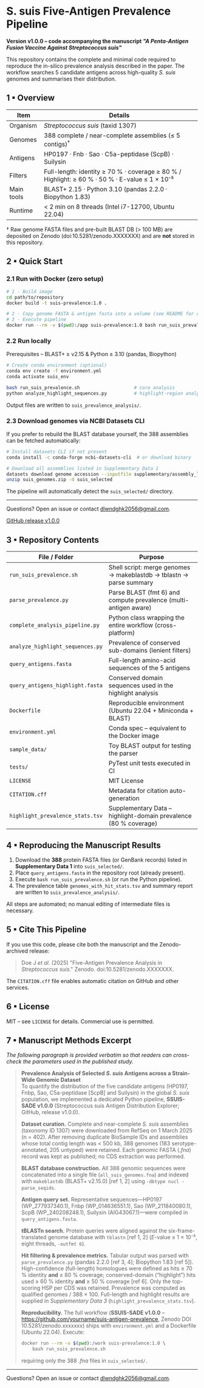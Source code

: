 # S. suis Five-Antigen Prevalence Pipeline  
**Version v1.0.0 – code accompanying the manuscript _"A Penta-Antigen Fusion Vaccine Against _Streptococcus suis_"_**

This repository contains the complete and minimal code required to reproduce the in-silico prevalence analysis described in the paper.  The workflow searches 5 candidate antigens across high-quality _S. suis_ genomes and summarises their distribution.

## 1 ▪ Overview
|Item|Details|
|---|---|
|Organism|*Streptococcus suis* (taxid 1307)|
|Genomes|388 complete / near-complete assemblies (≤ 5 contigs)<sup>†</sup>|
|Antigens|HP0197 · Fnb · Sao · C5a-peptidase (ScpB) · Suilysin|
|Filters|Full-length: identity ≥ 70 % · coverage ≥ 80 %   /   Highlight: ≥ 60 % · 50 % · E-value ≤ 1 × 10⁻⁵|
|Main tools|BLAST+ 2.15 · Python 3.10 (pandas 2.2.0 · Biopython 1.83) |
|Runtime|< 2 min on 8 threads (Intel i7-12700, Ubuntu 22.04)|

† Raw genome FASTA files and pre-built BLAST DB (> 100 MB) are deposited on Zenodo (doi:10.5281/zenodo.XXXXXXX) and are **not** stored in this repository.

## 2 ▪ Quick Start
### 2.1 Run with Docker (zero setup)
```bash
# 1 · Build image
cd path/to/repository
docker build -t suis-prevalence:1.0 .

# 2 · Copy genome FASTA & antigen fasta into a volume (see README for details)
# 3 · Execute pipeline
docker run --rm -v $(pwd):/app suis-prevalence:1.0 bash run_suis_prevalence.sh
```

### 2.2 Run locally
Prerequisites – BLAST+ ≥ v2.15 & Python ≥ 3.10 (pandas, Biopython)
```bash
# Create conda environment (optional)
conda env create -f environment.yml
conda activate suis_env

bash run_suis_prevalence.sh                    # core analysis
python analyze_highlight_sequences.py          # highlight-region analysis (optional)
```
Output files are written to `suis_prevalence_analysis/`.

### 2.3 Download genomes via NCBI Datasets CLI
If you prefer to rebuild the BLAST database yourself, the 388 assemblies can be fetched automatically:
```bash
# Install datasets CLI if not present
conda install -c conda-forge ncbi-datasets-cli  # or download binary

# Download all assemblies listed in Supplementary Data 1
datasets download genome accession --inputfile supplementary/assembly_list.csv --filename suis_genomes.zip
unzip suis_genomes.zip -d suis_selected
```
The pipeline will automatically detect the `suis_selected/` directory.

---
Questions? Open an issue or contact <dlwndghk2056@gmail.com>.

[GitHub release v1.0.0](https://github.com/USER/suis-antigen-prevalence/releases/tag/v1.0.0)

## 3 ▪ Repository Contents
|File / Folder|Purpose|
|-------------|-------|
|`run_suis_prevalence.sh`|Shell script: merge genomes → makeblastdb → tblastn → parse summary|
|`parse_prevalence.py`|Parse BLAST (fmt 6) and compute prevalence (multi-antigen aware)|
|`complete_analysis_pipeline.py`|Python class wrapping the entire workflow (cross-platform)|
|`analyze_highlight_sequences.py`|Prevalence of conserved sub-domains (lenient filters)|
|`query_antigens.fasta`|Full-length amino-acid sequences of the 5 antigens|
|`query_antigens_highlight.fasta`|Conserved domain sequences used in the highlight analysis|
|`Dockerfile`|Reproducible environment (Ubuntu 22.04 + Miniconda + BLAST)|
|`environment.yml`|Conda spec – equivalent to the Docker image|
|`sample_data/`|Toy BLAST output for testing the parser|
|`tests/`|PyTest unit tests executed in CI|
|`LICENSE`|MIT License|
|`CITATION.cff`|Metadata for citation auto-generation|
|`highlight_prevalence_stats.tsv`|Supplementary Data – highlight-domain prevalence (80 % coverage)|

## 4 ▪ Reproducing the Manuscript Results
1. Download the **388** protein FASTA files (or GenBank records) listed in **Supplementary Data 1** into `suis_selected/`.
2. Place `query_antigens.fasta` in the repository root (already present).
3. Execute `bash run_suis_prevalence.sh` (or run the Python pipeline).
4. The prevalence table `genomes_with_hit_stats.tsv` and summary report are written to `suis_prevalence_analysis/`.

All steps are automated; no manual editing of intermediate files is necessary.

## 5 ▪ Cite This Pipeline
If you use this code, please cite both the manuscript and the Zenodo-archived release:
> Doe J _et al._ (2025) "Five-Antigen Prevalence Analysis in _Streptococcus suis_." Zenodo. doi:10.5281/zenodo.XXXXXXX.

The `CITATION.cff` file enables automatic citation on GitHub and other services.

## 6 ▪ License
MIT – see `LICENSE` for details. Commercial use is permitted.

## 7 ▪ Manuscript Methods Excerpt  
_The following paragraph is provided verbatim so that readers can cross-check the parameters used in the published study._

> **Prevalence Analysis of Selected *S. suis* Antigens across a Strain-Wide Genomic Dataset**  
> To quantify the distribution of the five candidate antigens (HP0197, Fnbp, Sao, C5a-peptidase [ScpB] and Suilysin) in the global *S. suis* population, we implemented a dedicated Python pipeline, **SSUIS-SADE v1.0.0** (Streptococcus suis Antigen Distribution Explorer; GitHub, release v1.0.0).  
>  
> **Dataset curation.** Complete and near-complete *S. suis* assemblies (taxonomy ID 1307) were downloaded from RefSeq on 1 March 2025 (n = 402). After removing duplicate BioSample IDs and assemblies whose total contig length was < 500 kb, 388 genomes (183 serotype-annotated, 205 untyped) were retained. Each genomic FASTA (*.fna*) record was kept as published; no CDS extraction was performed.  
>  
> **BLAST database construction.** All 388 genomic sequences were concatenated into a single file (`all_suis_genomes.fna`) and indexed with `makeblastdb` (BLAST+ v2.15.0) [ref&nbsp;1, 2] using `-dbtype nucl -parse_seqids`.  
>  
> **Antigen query set.** Representative sequences—HP0197 (WP_277937340.1), Fnbp (WP_014636551.1), Sao (WP_211840080.1), ScpB (WP_240208248.1), Suilysin (AIG43067.1)—were compiled in `query_antigens.fasta`.  
>  
> **tBLASTn search.** Protein queries were aligned against the six-frame-translated genome database with `tblastn` [ref&nbsp;1, 2] (*E*-value ≤ 1 × 10⁻⁵, eight threads, `-outfmt 6`).  
>  
> **Hit filtering & prevalence metrics.** Tabular output was parsed with `parse_prevalence.py` (pandas 2.2.0 [ref 3, 4]; Biopython 1.83 [ref 5]). High-confidence (full-length) homologues were defined as hits ≥ 70 % identity **and** ≥ 80 % coverage; conserved-domain (“highlight”) hits used ≥ 60 % identity **and** ≥ 50 % coverage [ref 6]. Only the top-scoring HSP per CDS was retained. Prevalence was computed as qualified genomes / 388 × 100. Full-length and highlight results are supplied in *Supplementary Data 3* (`highlight_prevalence_stats.tsv`).  
>  
> **Reproducibility.** The full workflow (**SSUIS-SADE&nbsp;v1.0.0** – <https://github.com/yourname/suis-antigen-prevalence>, Zenodo DOI 10.5281/zenodo.xxxxxxx) ships with `environment.yml` and a Dockerfile (Ubuntu 22.04). Execute:  
> ```bash
> docker run --rm -v $(pwd):/work suis-prevalence:1.0 \
>     bash run_suis_prevalence.sh
> ```  
> requiring only the 388 *.fna* files in `suis_selected/`.

---
Questions? Open an issue or contact <dlwndghk2056@gmail.com>. 
